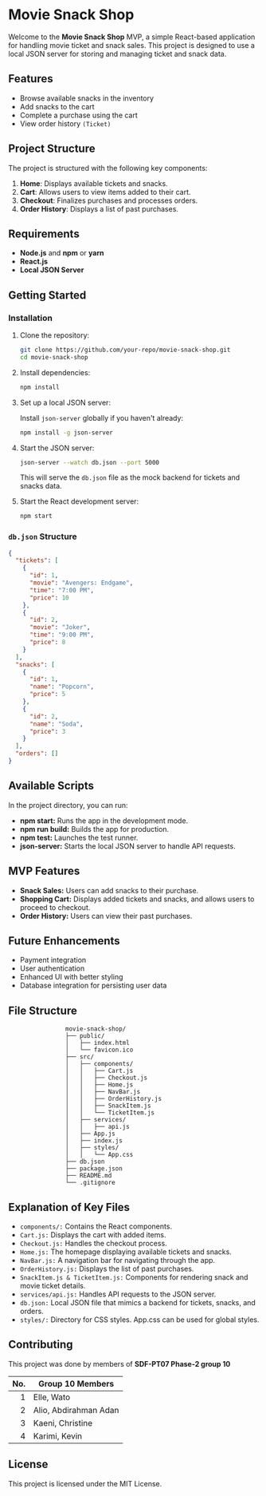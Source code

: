 # Movie Snack Shop

Welcome to the **Movie Snack Shop** MVP, a simple React-based application for handling movie ticket and snack sales. This project is designed to use a local JSON server for storing and managing ticket and snack data. 

## Features

- Browse available snacks in the inventory
- Add snacks to the cart
- Complete a purchase using the cart
- View order history `(Ticket)`

## Project Structure

The project is structured with the following key components:

1. **Home**: Displays available tickets and snacks.
2. **Cart**: Allows users to view items added to their cart.
3. **Checkout**: Finalizes purchases and processes orders.
4. **Order History**: Displays a list of past purchases.

## Requirements

- **Node.js** and **npm** or **yarn**
- **React.js**
- **Local JSON Server**

## Getting Started

### Installation

1. Clone the repository:

    ```bash
    git clone https://github.com/your-repo/movie-snack-shop.git
    cd movie-snack-shop
    ```

2. Install dependencies:

    ```bash
    npm install
    ```

3. Set up a local JSON server:

    Install `json-server` globally if you haven't already:

    ```bash
    npm install -g json-server
    ```

4. Start the JSON server:

    ```bash
    json-server --watch db.json --port 5000
    ```

    This will serve the `db.json` file as the mock backend for tickets and snacks data.

5. Start the React development server:

    ```bash
    npm start
    ```

### `db.json` Structure

```json
{
  "tickets": [
    {
      "id": 1,
      "movie": "Avengers: Endgame",
      "time": "7:00 PM",
      "price": 10
    },
    {
      "id": 2,
      "movie": "Joker",
      "time": "9:00 PM",
      "price": 8
    }
  ],
  "snacks": [
    {
      "id": 1,
      "name": "Popcorn",
      "price": 5
    },
    {
      "id": 2,
      "name": "Soda",
      "price": 3
    }
  ],
  "orders": []
}
```
## Available Scripts

  In the project directory, you can run:

  - **npm start:** Runs the app in the development mode.
  - **npm run build:** Builds the app for production.
  - **npm test:** Launches the test runner.
  - **json-server:** Starts the local JSON server to handle API requests.

## MVP Features

  - **Snack Sales:** Users can add snacks to their purchase.
  - **Shopping Cart:** Displays added tickets and snacks, and allows users to proceed to checkout.
  - **Order History:** Users can view their past purchases.

## Future Enhancements

  - Payment integration
  - User authentication
  - Enhanced UI with better styling
  - Database integration for persisting user data

## File Structure

                    movie-snack-shop/
                    ├── public/
                    │   ├── index.html
                    │   └── favicon.ico
                    ├── src/
                    │   ├── components/
                    │   │   ├── Cart.js
                    │   │   ├── Checkout.js
                    │   │   ├── Home.js
                    │   │   ├── NavBar.js
                    │   │   ├── OrderHistory.js
                    │   │   ├── SnackItem.js
                    │   │   └── TicketItem.js
                    │   ├── services/
                    │   │   ├── api.js
                    │   ├── App.js
                    │   ├── index.js
                    │   ├── styles/
                    │   │   └── App.css
                    ├── db.json
                    ├── package.json
                    ├── README.md
                    └── .gitignore

## Explanation of Key Files

  - `components/:` Contains the React components.
  - `Cart.js:` Displays the cart with added items.
  - `Checkout.js:` Handles the checkout process.
  - `Home.js:` The homepage displaying available tickets and snacks.
  - `NavBar.js:` A navigation bar for navigating through the app.
  - `OrderHistory.js:` Displays the list of past purchases.
  - `SnackItem.js & TicketItem.js:` Components for rendering snack and movie ticket details.
  - `services/api.js:` Handles API requests to the JSON server.
  - `db.json:` Local JSON file that mimics a backend for tickets, snacks, and orders.
  - `styles/:` Directory for CSS styles. App.css can be used for global styles.

## Contributing
This project was done by members of **SDF-PT07 Phase-2 group 10**

| No.  | Group 10 Members          |
|-----:|---------------------------|
|     1| Elle, Wato                |
|     2| Alio, Abdirahman Adan     |
|     3| Kaeni, Christine          |
|     4| Karimi, Kevin             |

## License
This project is licensed under the MIT License.


